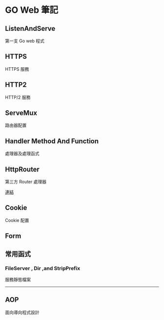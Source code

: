 # GO Web 筆記

## ListenAndServe

第一支 Go web 程式

## HTTPS

HTTPS 服務

## HTTP2

HTTP/2 服務

## ServeMux

路由器配置

## Handler Method And Function

處理器及處理函式

## HttpRouter

第三方 Router 處理器

[連結](https://github.com/julienschmidt/httprouter)

## Cookie

Cookie 配置

## Form

## 常用函式

### FileServer , Dir ,and StripPrefix

服務靜態檔案

-----

## AOP

面向導向程式設計